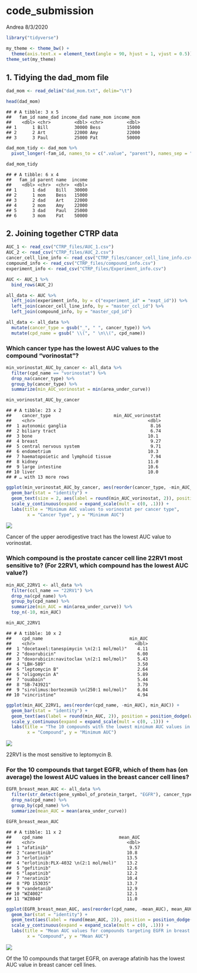code\_submission
================
Andrea
8/3/2020

``` r
library("tidyverse")
```

``` r
my_theme <- theme_bw() + 
  theme(axis.text.x = element_text(angle = 90, hjust = 1, vjust = 0.5))
theme_set(my_theme)
```

## 1\. Tidying the dad\_mom file

``` r
dad_mom <- read_delim("dad_mom.txt", delim="\t")

head(dad_mom)
```

    ## # A tibble: 3 x 5
    ##   fam_id name_dad income_dad name_mom income_mom
    ##    <dbl> <chr>         <dbl> <chr>         <dbl>
    ## 1      1 Bill          30000 Bess          15000
    ## 2      2 Art           22000 Amy           22000
    ## 3      3 Paul          25000 Pat           50000

``` r
dad_mom_tidy <- dad_mom %>% 
  pivot_longer(-fam_id, names_to = c(".value", "parent"), names_sep = "_")

dad_mom_tidy
```

    ## # A tibble: 6 x 4
    ##   fam_id parent name  income
    ##    <dbl> <chr>  <chr>  <dbl>
    ## 1      1 dad    Bill   30000
    ## 2      1 mom    Bess   15000
    ## 3      2 dad    Art    22000
    ## 4      2 mom    Amy    22000
    ## 5      3 dad    Paul   25000
    ## 6      3 mom    Pat    50000

## 2\. Joining together CTRP data

``` r
AUC_1 <- read_csv("CTRP_files/AUC_1.csv")
AUC_2 <- read_csv("CTRP_files/AUC_2.csv")
cancer_cell_line_info <- read_csv("CTRP_files/cancer_cell_line_info.csv")
compound_info <- read_csv("CTRP_files/compound_info.csv")
experiment_info <- read_csv("CTRP_files/Experiment_info.csv")
```

``` r
AUC <- AUC_1 %>% 
  bind_rows(AUC_2)
```

``` r
all_data <- AUC %>% 
  left_join(experiment_info, by = c("experiment_id" = "expt_id")) %>%
  left_join(cancer_cell_line_info, by = "master_ccl_id") %>%
  left_join(compound_info, by = "master_cpd_id")
```

``` r
all_data <- all_data %>% 
  mutate(cancer_type = gsub("_", " ", cancer_type)) %>% 
  mutate(cpd_name = gsub(" \\(", " \n\\(", cpd_name))
```

### Which cancer type has the lowest AUC values to the compound “vorinostat”?

``` r
min_vorinostat_AUC_by_cancer <- all_data %>% 
  filter(cpd_name == "vorinostat") %>% 
  drop_na(cancer_type) %>%
  group_by(cancer_type) %>% 
  summarize(min_AUC_vorinostat = min(area_under_curve))

min_vorinostat_AUC_by_cancer
```

    ## # A tibble: 23 x 2
    ##    cancer_type                        min_AUC_vorinostat
    ##    <chr>                                           <dbl>
    ##  1 autonomic ganglia                                8.16
    ##  2 biliary tract                                    6.74
    ##  3 bone                                            10.1 
    ##  4 breast                                           9.27
    ##  5 central nervous system                           9.71
    ##  6 endometrium                                     10.3 
    ##  7 haematopoietic and lymphoid tissue               7.94
    ##  8 kidney                                          11.0 
    ##  9 large intestine                                 10.6 
    ## 10 liver                                           10.0 
    ## # … with 13 more rows

``` r
ggplot(min_vorinostat_AUC_by_cancer, aes(reorder(cancer_type, -min_AUC_vorinostat), min_AUC_vorinostat)) +
  geom_bar(stat = "identity") +
  geom_text(size = 2, aes(label = round(min_AUC_vorinostat, 2)), position=position_dodge(width = 0.9), vjust = -0.25) +
  scale_y_continuous(expand = expand_scale(mult = c(0, .1))) +
  labs(title = "Minimum AUC values to vorinostat per cancer type",
        x = "Cancer Type", y = "Minimum AUC")
```

![](code_submission_files/figure-gfm/unnamed-chunk-1-1.png)<!-- -->

Cancer of the upper aerodigestive tract has the lowest AUC value to
vorinostat.

### Which compound is the prostate cancer cell line 22RV1 most sensitive to? (For 22RV1, which compound has the lowest AUC value?)

``` r
min_AUC_22RV1 <- all_data %>% 
  filter(ccl_name == "22RV1") %>%
  drop_na(cpd_name) %>%
  group_by(cpd_name) %>%
  summarize(min_AUC = min(area_under_curve)) %>%
  top_n(-10, min_AUC)

min_AUC_22RV1
```

    ## # A tibble: 10 x 2
    ##    cpd_name                                 min_AUC
    ##    <chr>                                      <dbl>
    ##  1 "docetaxel:tanespimycin \n(2:1 mol/mol)"    4.11
    ##  2 "doxorubicin"                               6.00
    ##  3 "doxorubicin:navitoclax \n(2:1 mol/mol)"    5.43
    ##  4 "LBH-589"                                   3.50
    ##  5 "leptomycin B"                              2.64
    ##  6 "oligomycin A"                              5.89
    ##  7 "ouabain"                                   5.44
    ##  8 "SB-743921"                                 3.79
    ##  9 "sirolimus:bortezomib \n(250:1 mol/mol)"    6.04
    ## 10 "vincristine"                               4.94

``` r
ggplot(min_AUC_22RV1, aes(reorder(cpd_name, -min_AUC), min_AUC)) +
  geom_bar(stat = "identity") +
  geom_text(aes(label = round(min_AUC, 2)), position = position_dodge(width = 0.9), vjust = -0.25) +
  scale_y_continuous(expand = expand_scale(mult = c(0, .1))) +
  labs(title = "The 10 compounds with the lowest minimum AUC values in 22RV1",
        x = "Compound", y = "Minimum AUC")
```

![](code_submission_files/figure-gfm/unnamed-chunk-2-1.png)<!-- -->

22RV1 is the most sensitive to leptomycin B.

### For the 10 compounds that target EGFR, which of them has (on average) the lowest AUC values in the breast cancer cell lines?

``` r
EGFR_breast_mean_AUC <- all_data %>%
  filter(str_detect(gene_symbol_of_protein_target, "EGFR"), cancer_type == "breast") %>% 
  drop_na(cpd_name) %>%
  group_by(cpd_name) %>% 
  summarize(mean_AUC = mean(area_under_curve))

EGFR_breast_mean_AUC
```

    ## # A tibble: 11 x 2
    ##    cpd_name                             mean_AUC
    ##    <chr>                                   <dbl>
    ##  1 "afatinib"                               9.57
    ##  2 "canertinib"                            10.8 
    ##  3 "erlotinib"                             13.5 
    ##  4 "erlotinib:PLX-4032 \n(2:1 mol/mol)"    13.2 
    ##  5 "gefitinib"                             12.6 
    ##  6 "lapatinib"                             12.2 
    ##  7 "neratinib"                             10.4 
    ##  8 "PD 153035"                             13.7 
    ##  9 "vandetanib"                            12.9 
    ## 10 "WZ4002"                                12.1 
    ## 11 "WZ8040"                                11.0

``` r
ggplot(EGFR_breast_mean_AUC, aes(reorder(cpd_name, -mean_AUC), mean_AUC)) +
  geom_bar(stat = "identity") +
  geom_text(aes(label = round(mean_AUC, 2)), position = position_dodge(width = 0.9), vjust = -0.25) +
  scale_y_continuous(expand = expand_scale(mult = c(0, .1))) +
  labs(title = "Mean AUC values for compounds targeting EGFR in breast cancer cell lines",
        x = "Compound", y = "Mean AUC")
```

![](code_submission_files/figure-gfm/unnamed-chunk-3-1.png)<!-- -->

Of the 10 compounds that target EGFR, on average afatinib has the lowest
AUC value in breast cancer cell lines.
